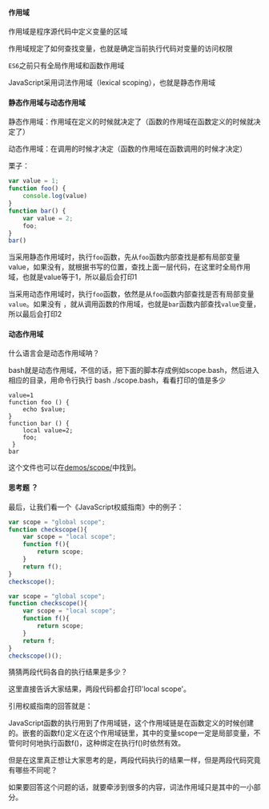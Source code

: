 #### 作用域

作用域是程序源代码中定义变量的区域

作用域规定了如何查找变量，也就是确定当前执行代码对变量的访问权限

`ES6`之前只有全局作用域和函数作用域

JavaScript采用词法作用域（lexical scoping），也就是静态作用域

#### 静态作用域与动态作用域

静态作用域：作用域在定义的时候就决定了（函数的作用域在函数定义的时候就决定了）

动态作用域：在调用的时候才决定（函数的作用域在函数调用的时候才决定）

栗子：

```javascript
var value = 1;
function foo() {
    console.log(value)
}
function bar() {
    var value = 2;
    foo;
}
bar()
```

当采用静态作用域时，执行`foo`函数，先从`foo`函数内部查找是都有局部变量value，如果没有，就根据书写的位置，查找上面一层代码，在这里时全局作用域，也就是value等于1，所以最后会打印1

当采用动态作用域时，执行`foo`函数，依然是从`foo`函数内部查找是否有局部变量`value`。如果没有 ，就从调用函数的作用域，也就是`bar`函数内部查找`value`变量，所以最后会打印2

#### 动态作用域

什么语言会是动态作用域呐？

bash就是动态作用域，不信的话，把下面的脚本存成例如scope.bash，然后进入相应的目录，用命令行执行 bash ./scope.bash，看看打印的值是多少

```
value=1
function foo () {
    echo $value;
}
function bar () {
    local value=2;
    foo;
 }
bar
```

这个文件也可以在[demos/scope/](https://link.juejin.cn?target=https%3A%2F%2Fgithub.com%2Fmqyqingfeng%2FBlog%2Fblob%2Fmaster%2Fdemos%2Fscope%2Fscope.bash)中找到。

#### 思考题 ？

最后，让我们看一个《JavaScript权威指南》中的例子：

```javascript
var scope = "global scope";
function checkscope(){
    var scope = "local scope";
    function f(){
        return scope;
    }
    return f();
}
checkscope();
```

```javascript
var scope = "global scope";
function checkscope(){
    var scope = "local scope";
    function f(){
        return scope;
    }
    return f;
}
checkscope()();
```

猜猜两段代码各自的执行结果是多少？

这里直接告诉大家结果，两段代码都会打印'local scope'。

引用权威指南的回答就是：

JavaScript函数的执行用到了作用域链，这个作用域链是在函数定义的时候创建的。嵌套的函数f()定义在这个作用域链里，其中的变量scope一定是局部变量，不管何时何地执行函数f()，这种绑定在执行f()时依然有效。

但是在这里真正想让大家思考的是，两段代码执行的结果一样，但是两段代码究竟有哪些不同呢？

如果要回答这个问题的话，就要牵涉到很多的内容，词法作用域只是其中的一小部分。